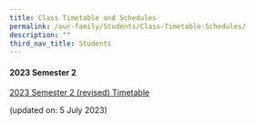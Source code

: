 ```yaml
---
title: Class Timetable and Schedules
permalink: /our-family/Students/Class-Timetable-Schedules/
description: ""
third_nav_title: Students
---
```

#### **2023 Semester 2**

[2023 Semester 2 (revised) Timetable](/files/Students/Class%20Timetable%20Schedules/2023%20sem%202%20timetable%20(revised)%20-%20classes%20(5%20jul%202023).pdf)
 
 (updated on: 5 July 2023)